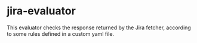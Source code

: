 <!--
SPDX-FileCopyrightText: 2024 grow platform GmbH

SPDX-License-Identifier: MIT
-->

# jira-evaluator

This evaluator checks the response returned by the Jira fetcher, according to some rules defined in a custom yaml file.
